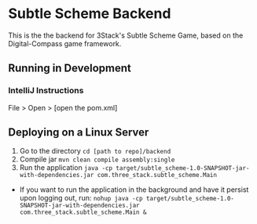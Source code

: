 # Subtle Scheme Backend

This is the the backend for 3Stack's Subtle Scheme Game, based on the Digital-Compass game framework.

## Running in Development

### IntelliJ Instructions

File > Open > [open the pom.xml]

## Deploying on a Linux Server

1. Go to the directory `cd [path to repo]/backend`
2. Compile jar `mvn clean compile assembly:single`
3. Run the application `java -cp target/subtle_scheme-1.0-SNAPSHOT-jar-with-dependencies.jar com.three_stack.subtle_scheme.Main`
  * If you want to run the application in the background and have it persist upon logging out, run: `nohup java -cp target/subtle_scheme-1.0-SNAPSHOT-jar-with-dependencies.jar com.three_stack.subtle_scheme.Main &`
